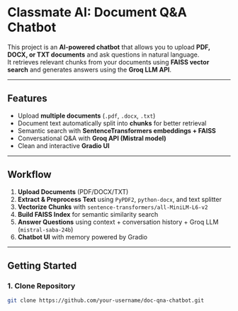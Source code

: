 # Classmate AI: Document Q&A Chatbot  

This project is an **AI-powered chatbot** that allows you to upload **PDF, DOCX, or TXT documents** and ask questions in natural language.  
It retrieves relevant chunks from your documents using **FAISS vector search** and generates answers using the **Groq LLM API**.  

---

## Features  

-  Upload **multiple documents** (`.pdf`, `.docx`, `.txt`)  
-  Document text automatically split into **chunks** for better retrieval  
-  Semantic search with **SentenceTransformers embeddings + FAISS**  
-  Conversational Q&A with **Groq API (Mistral model)**  
-  Clean and interactive **Gradio UI**  

---

##  Workflow  

1. **Upload Documents** (PDF/DOCX/TXT)  
2. **Extract & Preprocess Text** using `PyPDF2`, `python-docx`, and text splitter  
3. **Vectorize Chunks** with `sentence-transformers/all-MiniLM-L6-v2`  
4. **Build FAISS Index** for semantic similarity search  
5. **Answer Questions** using context + conversation history + Groq LLM (`mistral-saba-24b`)  
6. **Chatbot UI** with memory powered by Gradio  

---

##  Getting Started  

### 1. Clone Repository  
```bash
git clone https://github.com/your-username/doc-qna-chatbot.git
